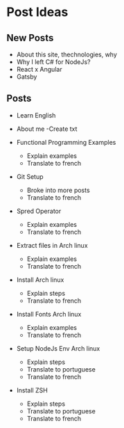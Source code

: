# Post Ideas

## New Posts

- About this site, thechnologies, why
- Why I left C# for NodeJs?
- React x Angular
- Gatsby

## Posts

- Learn English

- About me
	-Create txt

- Functional Programming Examples
	- Explain examples
	- Translate to french

- Git Setup
	- Broke into more posts
	- Translate to french

- Spred Operator
	- Explain examples
	- Translate to french

- Extract files in Arch linux
	- Explain examples
	- Translate to french

- Install Arch linux
	- Explain steps
	- Translate to french

- Install Fonts Arch linux
	- Explain examples
	- Translate to french

- Setup NodeJs Env Arch linux
	- Explain steps
	- Translate to portuguese
	- Translate to french
	
- Install ZSH
	- Explain steps
	- Translate to portuguese
	- Translate to french
